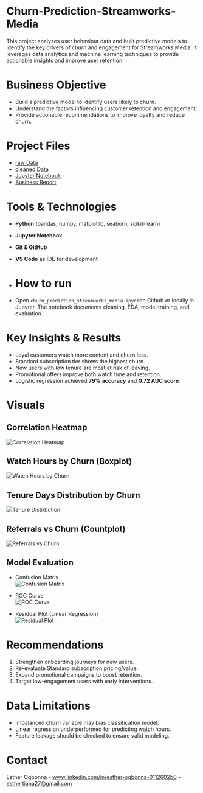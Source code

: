 # Churn-Prediction-Streamworks-Media
This project analyzes user behaviour data and built predictive models to identify the key drivers of churn and engagement for Streamworks Media. It leverages data analytics and machine learning techniques to provide actionable insights and improve user retention
# Business Objective  
- Build a predictive model to identify users likely to churn.  
- Understand the factors influencing customer retention and engagement.  
- Provide actionable recommendations to improve loyalty and reduce churn.  

# Project Files  
- [raw Data](streamworks_user.data.csv)  
- [cleaned Data](cleaned_streamworks_user.data.csv)  
- [Jupyter Notebook](churn_prediction_streamworks_media.ipynb)  
- [Business Report](StreamWorks_Media_Churn_Report.pdf)  

# Tools & Technologies  
- **Python** (pandas, numpy, matplotlib, seaborn, scikit-learn)  
- **Jupyter Notebook**  
- **Git & GitHub**  
- **VS Code** as IDE for development

- # How to run
- Open `churn_prediction_streamworks_media.ipynb`on Github or locally in Jupyter. The notebook documents cleaning, EDA, model training, and evaluation.

# Key Insights & Results  
- Loyal customers watch more content and churn less.  
- Standard subscription tier shows the highest churn.  
- New users with low tenure are most at risk of leaving.  
- Promotional offers improve both watch time and retention.  
- Logistic regression achieved **79% accuracy** and **0.72 AUC score**.  

# Visuals
## Correlation Heatmap  
![Correlation Heatmap](visuals/correlation_heatmap.jpg)  

## Watch Hours by Churn (Boxplot)  
![Watch Hours by Churn](visuals/watchhours_churn_boxplot.jpg)  

## Tenure Days Distribution by Churn  
![Tenure Distribution](visuals/tenure_distribution.jpg)  

## Referrals vs Churn (Countplot)  
![Referrals vs Churn](visuals/referrals_churn_countplot.jpg)  

## Model Evaluation  
- Confusion Matrix  
  ![Confusion Matrix](visuals/confusion_matrix.jpg)  

- ROC Curve  
  ![ROC Curve](visuals/roc_curve.jpg)  

- Residual Plot (Linear Regression)  
  ![Residual Plot](visuals/residual_plot.jpg)  

# Recommendations  
1. Strengthen onboarding journeys for new users.  
2. Re-evaluate Standard subscription pricing/value.  
3. Expand promotional campaigns to boost retention.  
4. Target low-engagement users with early interventions.  

# Data Limitations  
- Imbalanced churn variable may bias classification model.  
- Linear regression underperformed for predicting watch hours.  
- Feature leakage should be checked to ensure valid modeling.

# Contact
Esther Ogbonna - www.linkedin.com/in/esther-ogbonna-0112602b0 - esthertiana27@gmail.com
